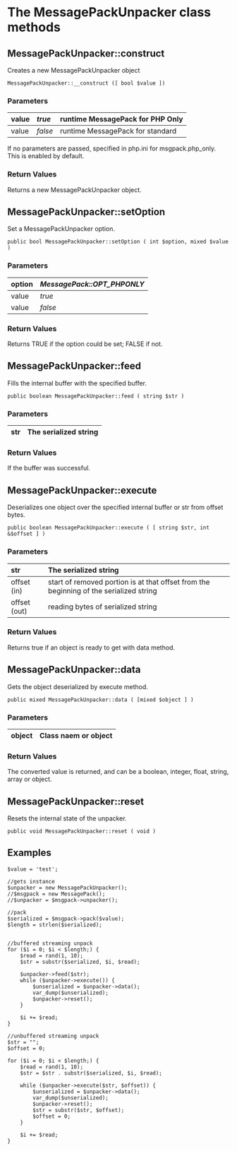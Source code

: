 # The MessagePackUnpacker class methods #

## MessagePackUnpacker::construct ##
Creates a new MessagePackUnpacker object

```
MessagePackUnpacker::__construct ([ bool $value ]) 
```

### Parameters ###
| value | _true_ | runtime MessagePack for PHP Only |
|:------|:-------|:---------------------------------|
| value | _false_ | runtime MessagePack for standard |

If no parameters are passed, specified in php.ini for msgpack.php\_only.
This is enabled by default.

### Return Values ###
Returns a new MessagePackUnpacker object.


## MessagePackUnpacker::setOption ##
Set a MessagePackUnpacker option.

```
public bool MessagePackUnpacker::setOption ( int $option, mixed $value )
```

### Parameters ###
| option | _MessagePack::OPT\_PHPONLY_ |
|:-------|:----------------------------|
| value  | _true_                      | runtime MessagePack for PHP Only |
| value  | _false_                     | runtime MessagePack for standard |

### Return Values ###
Returns TRUE if the option could be set; FALSE if not.


## MessagePackUnpacker::feed ##
Fills the internal buffer with the specified buffer.

```
public boolean MessagePackUnpacker::feed ( string $str )
```

### Parameters ###
| str | The serialized string |
|:----|:----------------------|

### Return Values ###
If the buffer was successful.


## MessagePackUnpacker::execute ##
Deserializes one object over the specified internal buffer or str from offset bytes.

```
public boolean MessagePackUnpacker::execute ( [ string $str, int &$offset ] )
```

### Parameters ###
| str          | The serialized string |
|:-------------|:----------------------|
| offset (in)  | start of removed portion is at that offset from the beginning of the serialized string |
| offset (out) | reading bytes of serialized string |

### Return Values ###
Returns true if an object is ready to get with data method.


## MessagePackUnpacker::data ##
Gets the object deserialized by execute method.

```
public mixed MessagePackUnpacker::data ( [mixed $object ] )
```

### Parameters ###
| object | Class naem or object |
|:-------|:---------------------|

### Return Values ###
The converted value is returned, and can be a boolean, integer, float, string, array or object.


## MessagePackUnpacker::reset ##
Resets the internal state of the unpacker.

```
public void MessagePackUnpacker::reset ( void )
```


## Examples ##
```
$value = 'test';

//gets instance
$unpacker = new MessagePackUnpacker();
//$msgpack = new MessagePack();
//$unpacker = $msgpack->unpacker();

//pack
$serialized = $msgpack->pack($value);
$length = strlen($serialized);


//buffered streaming unpack
for ($i = 0; $i < $length;) {
    $read = rand(1, 10);
    $str = substr($serialized, $i, $read);

    $unpacker->feed($str);
    while ($unpacker->execute()) {
        $unserialized = $unpacker->data();
        var_dump($unserialized);
        $unpacker->reset();
    }

    $i += $read;
}

//unbuffered streaming unpack
$str = "";
$offset = 0;

for ($i = 0; $i < $length;) {
    $read = rand(1, 10);
    $str = $str . substr($serialized, $i, $read);

    while ($unpacker->execute($str, $offset)) {
        $unserialized = $unpacker->data();
        var_dump($unserialized);
        $unpacker->reset();
        $str = substr($str, $offset);
        $offset = 0;
    }

    $i += $read;
}
```